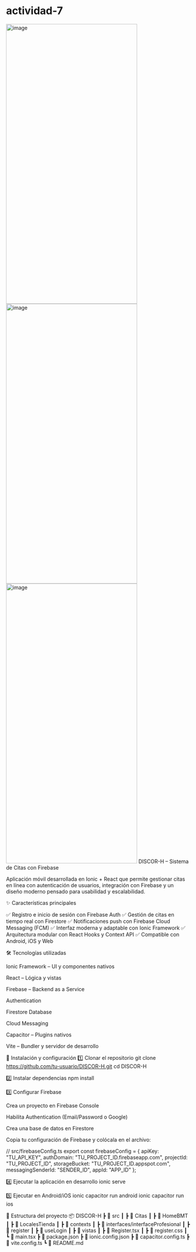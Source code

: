 # actividad-7

<img width="358" height="762" alt="image" src="https://github.com/user-attachments/assets/3778de1a-0c38-4db2-8fda-dc3a2a1f2236" />
<img width="358" height="762" alt="image" src="https://github.com/user-attachments/assets/ee03a7d1-45af-45b0-93a8-38f20df296f1" />
<img width="358" height="762" alt="image" src="https://github.com/user-attachments/assets/7ba5b7d8-0653-4a20-9ada-4b2faf56ffde" />
DISCOR-H – Sistema de Citas con Firebase

Aplicación móvil desarrollada en Ionic + React que permite gestionar citas en línea con autenticación de usuarios, integración con Firebase y un diseño moderno pensado para usabilidad y escalabilidad.

✨ Características principales

✅ Registro e inicio de sesión con Firebase Auth
✅ Gestión de citas en tiempo real con Firestore
✅ Notificaciones push con Firebase Cloud Messaging (FCM)
✅ Interfaz moderna y adaptable con Ionic Framework
✅ Arquitectura modular con React Hooks y Context API
✅ Compatible con Android, iOS y Web

🛠️ Tecnologías utilizadas

Ionic Framework
 – UI y componentes nativos

React
 – Lógica y vistas

Firebase
 – Backend as a Service

Authentication

Firestore Database

Cloud Messaging

Capacitor
 – Plugins nativos

Vite
 – Bundler y servidor de desarrollo

🚀 Instalación y configuración
1️⃣ Clonar el repositorio
git clone https://github.com/tu-usuario/DISCOR-H.git
cd DISCOR-H

2️⃣ Instalar dependencias
npm install

3️⃣ Configurar Firebase

Crea un proyecto en Firebase Console

Habilita Authentication (Email/Password o Google)

Crea una base de datos en Firestore

Copia tu configuración de Firebase y colócala en el archivo:

// src/firebaseConfig.ts
export const firebaseConfig = {
  apiKey: "TU_API_KEY",
  authDomain: "TU_PROJECT_ID.firebaseapp.com",
  projectId: "TU_PROJECT_ID",
  storageBucket: "TU_PROJECT_ID.appspot.com",
  messagingSenderId: "SENDER_ID",
  appId: "APP_ID"
};

4️⃣ Ejecutar la aplicación en desarrollo
ionic serve

5️⃣ Ejecutar en Android/iOS
ionic capacitor run android
ionic capacitor run ios

📂 Estructura del proyecto
📦 DISCOR-H
 ┣ 📂 src
 ┃ ┣ 📂 Citas
 ┃ ┣ 📂 HomeBMT
 ┃ ┣ 📂 LocalesTienda
 ┃ ┣ 📂 contexts
 ┃ ┣ 📂 interfaces/interfaceProfesional
 ┃ ┣ 📂 register
 ┃ ┣ 📂 useLogin
 ┃ ┣ 📂 vistas
 ┃ ┣ 📜 Register.tsx
 ┃ ┣ 📜 register.css
 ┃ ┗ 📜 main.tsx
 ┣ 📜 package.json
 ┣ 📜 ionic.config.json
 ┣ 📜 capacitor.config.ts
 ┣ 📜 vite.config.ts
 ┗ 📜 README.md
